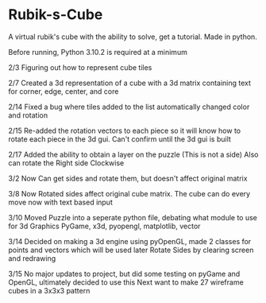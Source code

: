 # Rubik-s-Cube
A virtual rubik's cube with the ability to solve, get a tutorial. Made in python.

Before running, Python 3.10.2 is required at a minimum

2/3 Figuring out how to represent cube tiles

2/7 Created a 3d representation of a cube with a 3d matrix containing text for corner, edge, center, and core

2/14 Fixed a bug where tiles added to the list automatically changed color and rotation

2/15 Re-added the rotation vectors to each piece so it will know how to rotate each piece in the 3d gui. Can't confirm until the 3d gui is built

2/17 Added the ability to obtain a layer on the puzzle (This is not a side) Also can rotate the Right side Clockwise

3/2 Now Can get sides and rotate them, but doesn't affect original matrix

3/8 Now Rotated sides affect original cube matrix. The cube can do every move now with text based input

3/10 Moved Puzzle into a seperate python file, debating what module to use for 3d Graphics
PyGame, x3d, pyopengl, matplotlib, vector

3/14 Decided on making a 3d engine using pyOpenGL, made 2 classes for points and vectors which will be used later
Rotate Sides by clearing screen and redrawing

3/15 No major updates to project, but did some testing on pyGame and OpenGL, ultimately decided to use this
Next want to make 27 wireframe cubes in a 3x3x3 pattern